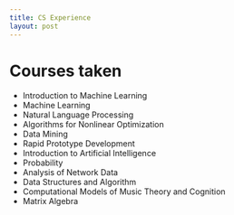 ```yaml
---
title: CS Experience
layout: post
---
```


# Courses taken

- Introduction to Machine Learning
- Machine Learning
- Natural Language Processing	
- Algorithms for Nonlinear Optimization
- Data Mining
- Rapid Prototype Development
- Introduction to Artificial Intelligence
- Probability
- Analysis of Network Data
- Data Structures and Algorithm		
- Computational Models of Music Theory and Cognition
- Matrix Algebra